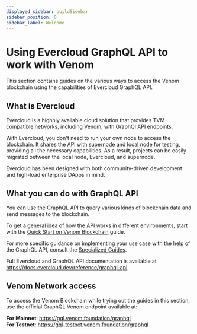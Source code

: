 ```yaml
---
displayed_sidebar: buildSidebar
sidebar_position: 0
sidebar_label: Welcome
---
```


# Using Evercloud GraphQL API to work with Venom

This section contains guides on the various ways to access the Venom blockchain using the capabilities of Evercloud GraphQL API.

## What is Evercloud

Evercloud is a highhly available cloud solution that provides TVM-compatible networks, including Venom, with GraphQl API endpoints. 

With Evercloud, you don't need to run your own node to access the blockchain. It shares the API with supernode and [local node for testing](https://github.com/tonlabs/evernode-se), providing all the necessary capabilities. As a result, projects can be easily migrated between the local node, Evercloud, and supernode.

Evercloud has been designed with both community-driven development and high-load enterprise DApps in mind.

## What you can do with GraphQL API

You can use the GraphQL API to query various kinds of blockchain data and send messages to the blockchain.

To get a general idea of how the API works in different environments, start with the [Quick Start on Venom Blockchain](graphql-quick-start.md) guide.

For more specific guidance on implementing your use case with the help of the GraphQL API, consult the [Specialized Guides](graphql-api-guides.md).

Full Evercloud and GraphQL API documentation is available at https://docs.evercloud.dev/reference/graphql-api.

## Venom Network access

To access the Venom Blockchain while trying out the guides in this section, use the official GraphQL Venom endpoint available at:

**For Mainnet**: https://gql.venom.foundation/graphql       
**For Testnet**: https://gql-testnet.venom.foundation/graphql


